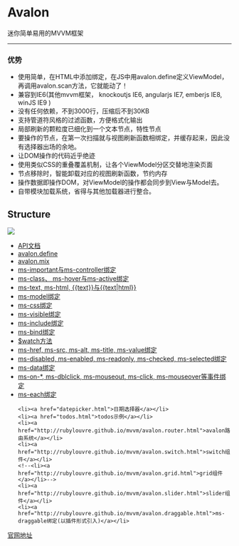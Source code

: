 <h1>Avalon</h1>
<p>迷你简单易用的MVVM框架</p>
<hr>


<h3>优势</h3>
<ul>
    <li>使用简单，在HTML中添加绑定，在JS中用avalon.define定义ViewModel，再调用avalon.scan方法，它就能动了！</li>
    <li>兼容到IE6(其他mvvm框架， knockoutjs IE6, angularjs IE7, emberjs IE8, winJS IE9 )</li>
    <li>没有任何依赖，不到3000行，压缩后不到30KB</li>
    <li>支持管道符风格的过滤函数，方便格式化输出</li>
    <li>局部刷新的颗粒度已细化到一个文本节点，特性节点</li>
    <li>要操作的节点，在第一次扫描就与视图刷新函数相绑定，并缓存起来，因此没有选择器出场的余地。</li>
    <li>让DOM操作的代码近乎绝迹</li>
    <li>使用类似CSS的重叠覆盖机制，让各个ViewModel分区交替地渲染页面</li>
    <li>节点移除时，智能卸载对应的视图刷新函数，节约内存</li>
    <li>操作数据即操作DOM，对ViewModel的操作都会同步到View与Model去。</li>
    <li>自带模块加载系统，省得与其他加载器进行整合。</li>
</ul>

<h2>Structure</h2>

<p><img src="http://rubylouvre.github.io/mvvm/images/architecture.jpg" /></p>
<ul>
    <li><a href="http://rubylouvre.github.io/mvvm/avalon.api.html">API文档</a></li>
    <li><a href="http://rubylouvre.github.io/mvvm/avalon.define.html">avalon.define</a></li>
    <li><a href="http://rubylouvre.github.io/mvvm/avalon.mix.html">avalon.mix</a></li>
    <li><a href="http://rubylouvre.github.io/mvvm/avalon.important.html">ms-important与ms-controller绑定</a></li>
    <li><a href="http://rubylouvre.github.io/mvvm/avalon.class.html">ms-class、 ms-hover与ms-active绑定</a></li>
    <li><a href="http://rubylouvre.github.io/mvvm/avalon.html.html">ms-text, ms-html, {{text}}与{{text|html}}</a></li>
    <li><a href="http://rubylouvre.github.io/mvvm/avalon.model.html">ms-model绑定</a></li>
    <li><a href="http://rubylouvre.github.io/mvvm/avalon.css.html">ms-css绑定</a></li>
    <li><a href="http://rubylouvre.github.io/mvvm/avalon.visible.html">ms-visible绑定</a></li>
    <li><a href="http://rubylouvre.github.io/mvvm/avalon.include.html">ms-include绑定</a></li>
    <li><a href="http://rubylouvre.github.io/mvvm/avalon.bind.html">ms-bind绑定</a></li>
    <li><a href="http://rubylouvre.github.io/mvvm/avalon.watch.html">$watch方法</a></li>
    <li><a href="http://rubylouvre.github.io/mvvm/avalon.href.html">ms-href, ms-src, ms-alt, ms-title, ms-value绑定</a></li>
    <li><a href="http://rubylouvre.github.io/mvvm/avalon.disabled.html">ms-disabled, ms-enabled, ms-readonly, ms-checked, ms-selected绑定</a></li>
    <li><a href="http://rubylouvre.github.io/mvvm/avalon.data.html">ms-data绑定</a></li>
    <li><a href="http://rubylouvre.github.io/mvvm/avalon.on.html">ms-on-*, ms-dblclick, ms-mouseout, ms-click, ms-mouseover等事件绑定</a></li>
    <li><a href="http://rubylouvre.github.io/mvvm/avalon.each.html">ms-each绑定</a></li>

    <li><a href="datepicker.html">日期选择器</a></li>
    <li><a href="todos.html">todos示例</a></li>
    <li><a href="http://rubylouvre.github.io/mvvm/avalon.router.html">avalon路由系统</a></li>
    <li><a href="http://rubylouvre.github.io/mvvm/avalon.switch.html">switch组件</a></li>
    <!--<li><a href="http://rubylouvre.github.io/mvvm/avalon.grid.html">grid组件</a></li>-->
    <li><a href="http://rubylouvre.github.io/mvvm/avalon.slider.html">slider组件</a></li>
    <li><a href="http://rubylouvre.github.io/mvvm/avalon.draggable.html">ms-draggable绑定(以插件形式引入)</a></li>
</ul>

<p><a href="http://rubylouvre.github.io/mvvm/">官网地址</a></p>
